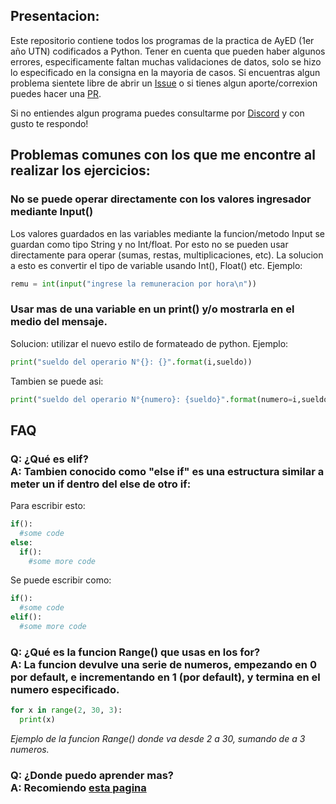 ## Presentacion:

Este repositorio contiene todos los programas de la practica de AyED (1er año UTN) codificados a Python. Tener en cuenta que pueden haber algunos errores, especificamente faltan muchas validaciones de datos, solo se hizo lo especificado en la consigna en la mayoria de casos. Si encuentras algun problema sientete libre de abrir un [Issue](https://github.com/ElMoha943/AyED/issues) o si tienes algun aporte/correxion puedes hacer una [PR](https://github.com/ElMoha943/AyED/pulls).

Si no entiendes algun programa puedes consultarme por [Discord](https://discord.gg/46ME2WY) y con gusto te respondo!

## Problemas comunes con los que me encontre al realizar los ejercicios:

### No se puede operar directamente con los valores ingresador mediante Input()

Los valores guardados en las variables mediante la funcion/metodo Input se guardan como tipo String y no Int/float.
Por esto no se pueden usar directamente para operar (sumas, restas, multiplicaciones, etc).
La solucion a esto es convertir el tipo de variable usando Int(), Float() etc.
Ejemplo:
```python
remu = int(input("ingrese la remuneracion por hora\n"))
```

### Usar mas de una variable en un print() y/o mostrarla en el medio del mensaje.

Solucion: utilizar el nuevo estilo de formateado de python. Ejemplo:
```python
print("sueldo del operario N°{}: {}".format(i,sueldo))
```
Tambien se puede asi:
```python
print("sueldo del operario N°{numero}: {sueldo}".format(numero=i,sueldo=sueldo))
```

## FAQ

### Q: ¿Qué es **elif**? <br> A: Tambien conocido como "else if" es una estructura similar a meter un if dentro del else de otro if:

Para escribir esto:
```python
if():
  #some code
else:
  if():
    #some more code
```
Se puede escribir como:
```python
if():
  #some code
elif():
  #some more code
```

### Q: ¿Qué es la funcion Range() que usas en los for? <br> A: La funcion devulve una serie de numeros, empezando en 0 por default, e incrementando en 1 (por default), y termina en el numero especificado.

```python
for x in range(2, 30, 3):
  print(x)
```
*Ejemplo de la funcion Range() donde va desde 2 a 30, sumando de a 3 numeros.*

### Q: ¿Donde puedo aprender mas? <br> A: Recomiendo [esta pagina](https://www.w3schools.com/python/default.asp)
